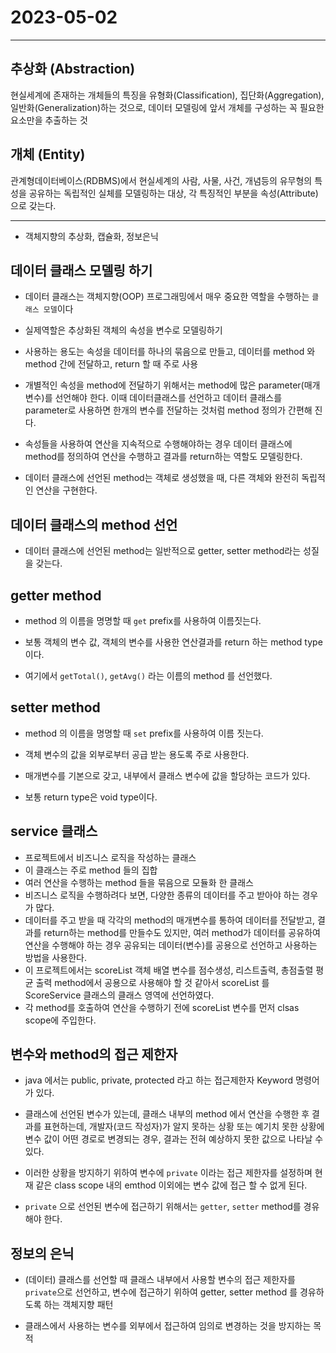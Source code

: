 # 2023-05-02

***
## 추상화 (Abstraction)
현실세계에 존재하는 개체들의 특징을 유형화(Classification), 집단화(Aggregation), 일반화(Generalization)하는 것으로, 데이터 모델링에 앞서 개체를 구성하는 꼭 필요한 요소만을 추출하는 것
## 개체 (Entity)
관계형데이터베이스(RDBMS)에서 현실세계의 사람, 사물, 사건, 개념등의 유무형의 특성을 공유하는 독립적인 실체를 모델링하는 대상, 각 특징적인 부분을 속성(Attribute)으로 갖는다.
***

- 객체지향의 추상화, 캡슐화, 정보은닉

## 데이터 클래스 모델링 하기

- 데이터 클래스는 객체지향(OOP) 프로그래밍에서 매우 중요한 역할을 수행하는 `클래스 모델`이다

- 실제역할은 추상화된 객체의 속성을 변수로 모델링하기

- 사용하는 용도는 속성을 데이터를 하나의 묶음으로 만들고, 데이터를 method 와 method 간에 전달하고, return 할 때 주로 사용

- 개별적인 속성을 method에 전달하기 위해서는 method에 많은 parameter(매개변수)를 선언해야 한다. 이때 데이터클래스를 선언하고 데이터 클래스를 parameter로 사용하면 한개의 변수를 전달하는 것처럼 method 정의가 간편해 진다.

- 속성들을 사용하여 연산을 지속적으로 수행해야하는 경우 데이터 클래스에 method를 정의하여 연산을 수행하고 결과를 return하는 역할도 모델링한다.

- 데이터 클래스에 선언된 method는 객체로 생성했을 때, 다른 객체와 완전히 독립적인 연산을 구현한다.

## 데이터 클래스의 method 선언

- 데이터 클래스에 선언된 method는 일반적으로 getter, setter method라는 성질을 갖는다.

## getter method
- method 의 이름을 명명할 때 `get` prefix를 사용하여 이름짓는다.

- 보통 객체의 변수 값, 객체의 변수를 사용한 연산결과를 return 하는 method type이다.

- 여기에서 `getTotal()`, `getAvg()` 라는 이름의 method 를 선언했다.

## setter method
- method 의 이름을 명명할 때 `set` prefix를 사용하여 이름 짓는다.

- 객체 변수의 값을 외부로부터 공급 받는 용도록 주로 사용한다.

- 매개변수를 기본으로 갖고, 내부에서 클래스 변수에 값을 할당하는 코드가 있다.

- 보통 return type은 void type이다.


## service 클래스

- 프로젝트에서 비즈니스 로직을 작성하는 클래스
- 이 클래스는 주로 method 들의 집합
- 여러 연산을 수행하는 method 들을 묶음으로 모듈화 한 클래스
- 비즈니스 로직을 수행하려다 보면, 다양한 종류의 데이터를 주고 받아야 하는 경우가 많다.
- 데이터를 주고 받을 때 각각의 method의 매개변수를 통하여 데이터를 전달받고, 결과를 return하는 method를 만들수도 있지만, 여러 method가 데이터를 공유하여 연산을 수행해야 하는 경우 공유되는 데이터(변수)를 공용으로 선언하고 사용하는 방법을 사용한다.
- 이 프로젝트에서는 scoreList 객체 배열 변수를 점수생성, 리스트출력, 총점출렬 평균 출력 method에서 공용으로 사용해야 할 것 같아서 scoreList 를 ScoreService 클래스의 클래스 영역에 선언하였다.
- 각 method를 호출하여 연산을 수행하기 전에 scoreList 변수를 먼저 clsas scope에 주입한다.

## 변수와 method의 접근 제한자

- java 에서는 public, private, protected 라고 하는 접근제한자 Keyword 명령어가 있다.

- 클래스에 선언된 변수가 있는데, 클래스 내부의 method 에서 연산을 수행한 후 결과를 표현하는데, 개발자(코드 작성자)가 알지 못하는 상황 또는 예기치 못한 상황에 변수 값이 어떤 경로로 변경되는 경우, 결과는 전혀 예상하지 못한 값으로 나타날 수 있다.

- 이러한 상황을 방지하기 위하여 변수에 `private` 이라는 접근 제한자를 설정하며 현재 같은 class scope 내의 emthod 이외에는 변수 값에 접근 할 수 없게 된다.

- `private` 으로 선언된 변수에 접근하기 위해서는 `getter`, `setter` method를 경유해야 한다.

## 정보의 은닉

- (데이터) 클래스를 선언할 때 클래스 내부에서 사용할 변수의 접근 제한자를 `private`으로 선언하고, 변수에 접근하기 위하여 getter, setter method 를 경유하도록 하는 객체지향 패턴

- 클래스에서 사용하는 변수를 외부에서 접근하여 임의로 변경하는 것을 방지하는 목적

